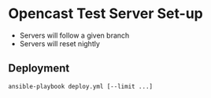 Opencast Test Server Set-up
===========================

- Servers will follow a given branch
- Servers will reset nightly

Deployment
----------

    ansible-playbook deploy.yml [--limit ...]
